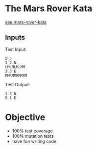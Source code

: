 # The Mars Rover Kata
[see mars-rover-kata ](https://github.com/DanilSuits/mars-rover-kata)

## Inputs
Test Input:
```
5 5
1 2 N
LMLMLMLMM
3 3 E
MMRMMRMRRM
```

Test Output:
```
1 3 N
5 1 E
```

# Objective
- 100% test coverage
- 100% mutation tests
- have fun writing code
